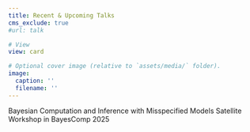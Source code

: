 ```yaml
---
title: Recent & Upcoming Talks
cms_exclude: true
#url: talk

# View
view: card

# Optional cover image (relative to `assets/media/` folder).
image:
  caption: ''
  filename: ''
---
```


Bayesian Computation and Inference with Misspecified Models Satellite Workshop in BayesComp 2025